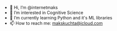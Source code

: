 - 👋 Hi, I’m @internetmaks
- 👀 I’m interested in Cognitive Science
- 🌱 I’m currently learning Python and it's ML libraries
- 📫 How to reach me: makskuchta@icloud.com


<!---
internetmaks/internetmaks is a ✨ special ✨ repository because its `README.md` (this file) appears on your GitHub profile.
You can click the Preview link to take a look at your changes.
--->
